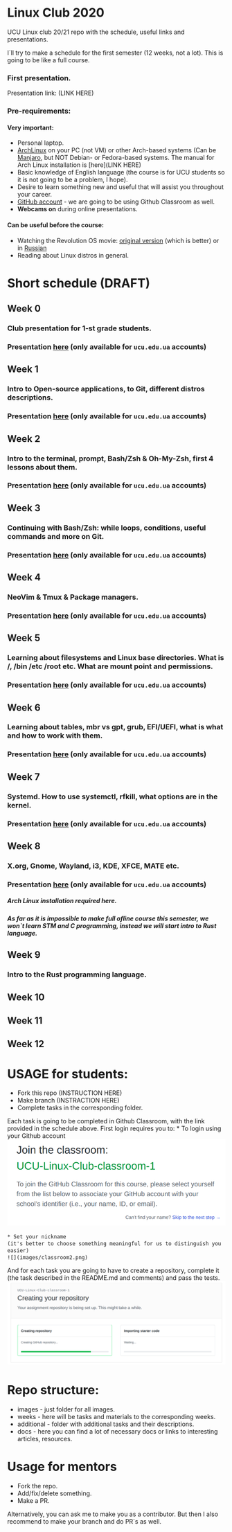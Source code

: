 # Linux Club 2020
UCU Linux club 20/21 repo with the schedule, useful links and presentations.

I\`ll try to make a schedule for the first semester (12 weeks, not a lot).  This is going to be like a full course.

### First presentation.
Presentation link: (LINK HERE)

### Pre-requirements:
#### Very important:
- Personal laptop.
- [ArchLinux](https://www.archlinux.org/) on your PC (not VM) or other Arch-based systems (Can be [Manjaro](https://manjaro.org/downloads/official/gnome/), but NOT Debian- or Fedora-based systems. The manual for Arch Linux installation is [here](LINK HERE)
- Basic knowledge of English language (the course is for UCU students so it is not going to be a problem, I hope).
- Desire to learn something new and useful that will assist you throughout your career.
- [GitHub account](https://github.com/) - we are going to be using Github Classroom as well.
- **Webcams on** during online presentations.

#### Can be useful before the course:

- Watching the Revolution OS movie: [original version](https://www.youtube.com/watch?v=4vW62KqKJ5A) (which is better) or in [Russian](https://www.youtube.com/watch?v=n1F_MfLRlX0)
- Reading about Linux distros in general.

# Short schedule (DRAFT)
## Week 0
### Club presentation for 1-st grade students. 
### Presentation [here](https://docs.google.com/presentation/d/1EbZjD7uIL3l39Jzz0QT-iJm46EA35rHrbKP2FhfYaxk/edit?usp=sharing) (only available for `ucu.edu.ua` accounts)


## Week 1
### Intro to Open-source applications, to Git, different distros descriptions.
### Presentation [here](https://docs.google.com/presentation/d/1Nkb3wOmKYSy03kwFEmKTIlg73rc286YW5q-caod5j5k/edit?usp=sharing) (only available for `ucu.edu.ua` accounts)

## Week 2
### Intro to the terminal, prompt, Bash/Zsh & Oh-My-Zsh, first 4 lessons about them.
### Presentation [here](https://docs.google.com/presentation/d/1FFq8y8JiED1F6LDFileied_j3WszPPxdANb-rxlKa8w/edit?usp=sharing) (only available for `ucu.edu.ua` accounts)

## Week 3
### Continuing with Bash/Zsh:  while loops, conditions, useful commands and more on Git.
### Presentation [here]() (only available for `ucu.edu.ua` accounts)

## Week 4
### NeoVim & Tmux & Package managers.
### Presentation [here]() (only available for `ucu.edu.ua` accounts)

## Week 5
### Learning about filesystems and Linux base directories. What is /, /bin /etc /root etc. What are mount point and permissions.

### Presentation [here]() (only available for `ucu.edu.ua` accounts)
## Week 6
### Learning about tables, mbr vs gpt, grub, EFI/UEFI, what is what and how to work with them.
### Presentation [here]() (only available for `ucu.edu.ua` accounts)

## Week 7
### Systemd. How to use systemctl, rfkill, what options are in the kernel.
### Presentation [here]() (only available for `ucu.edu.ua` accounts)

## Week 8
### X.org, Gnome, Wayland, **i3**, KDE, XFCE, MATE etc.
### Presentation [here]() (only available for `ucu.edu.ua` accounts)

##### Arch Linux installation required here.

##### As far as it is impossible to make full ofline course this semester, we won\`t learn STM and C programming, instead we will start intro to Rust language.

## Week 9
### Intro to the Rust programming language.

## Week 10
### 

## Week 11
### 

## Week 12
### 

# USAGE for students:

- Fork this repo (INSTRUCTION HERE)
- Make branch (INSTRACTION HERE)
- Complete tasks in the corresponding folder.

Each task is going to be completed in Github Classroom, with the link provided in the schedule above. First login requires you to:
	* To login using your Github account 
	![](images/classroom1.png)
	
	* Set your nickname 
	(it's better to choose something meaningful for us to distinguish you easier) 
	![](images/classroom2.png)

And for each task you are going to have to create a repository, 
complete it (the task described in the README.md and comments) and pass the tests. 
![](images/classroom3.png)

# Repo structure:

- images - just folder for all images.
- weeks - here will be tasks and materials to the corresponding weeks.
- additional - folder with additional tasks and their descriptions. 
- docs - here you can find a lot of necessary docs or links to interesting articles, resources.

# Usage for mentors
- Fork the repo.
- Add/fix/delete something.
- Make a PR.

Alternatively, you can ask me to make you as a contributor. But then I also recommend to make your branch and do PR\`s as well.
